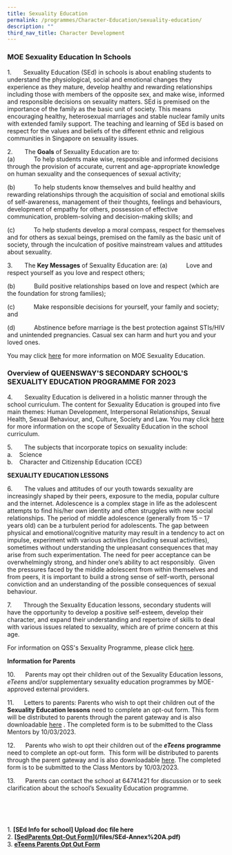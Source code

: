 ```yaml
---
title: Sexuality Education
permalink: /programmes/Character-Education/sexuality-education/
description: ""
third_nav_title: Character Development
---
```

### MOE Sexuality Education In Schools

1.       Sexuality Education (SEd) in schools is about enabling students to understand the physiological, social and emotional changes they experience as they mature, develop healthy and rewarding relationships including those with members of the opposite sex, and make wise, informed and responsible decisions on sexuality matters. SEd is premised on the importance of the family as the basic unit of society. This means encouraging healthy, heterosexual marriages and stable nuclear family units with extended family support. The teaching and learning of SEd is based on respect for the values and beliefs of the different ethnic and religious communities in Singapore on sexuality issues.

2.       The **Goals** of Sexuality Education are to:<br>
(a)           To help students make wise, responsible and informed decisions through the provision of accurate, current and age-appropriate knowledge on human sexuality and the consequences of sexual activity;

(b)           To help students know themselves and build healthy and rewarding relationships through the acquisition of social and emotional skills of self-awareness, management of their thoughts, feelings and behaviours, development of empathy for others, possession of effective communication, problem-solving and decision-making skills; and

(c)           To help students develop a moral compass, respect for themselves and for others as sexual beings, premised on the family as the basic unit of society, through the inculcation of positive mainstream values and attitudes about sexuality.

3.       The **Key Messages** of Sexuality Education are:
(a)           Love and respect yourself as you love and respect others;

(b)           Build positive relationships based on love and respect (which are the foundation for strong families);

(c)           Make responsible decisions for yourself, your family and society; and

(d)           Abstinence before marriage is the best protection against STIs/HIV and unintended pregnancies. Casual sex can harm and hurt you and your loved ones.

You may click [here](https://go.gov.sg/moe-sexuality-education) for more information on MOE Sexuality Education.

### Overview of QUEENSWAY'S SECONDARY SCHOOL'S SEXUALITY EDUCATION PROGRAMME FOR 2023

4.       Sexuality Education is delivered in a holistic manner through the school curriculum. The content for Sexuality Education is grouped into five main themes: Human Development, Interpersonal Relationships, Sexual Health, Sexual Behaviour, and, Culture, Society and Law. You may click [here](https://go.gov.sg/moe-sexuality-education-scope) for more information on the scope of Sexuality Education in the school curriculum.

5.       The subjects that incorporate topics on sexuality include:<br>
a.    Science<br>
b.    Character and Citizenship Education (CCE)

**SEXUALITY EDUCATION LESSONS**

6.       The values and attitudes of our youth towards sexuality are increasingly shaped by their peers, exposure to the media, popular culture and the internet. Adolescence is a complex stage in life as the adolescent attempts to find his/her own identity and often struggles with new social relationships. The period of middle adolescence (generally from 15 – 17 years old) can be a turbulent period for adolescents. The gap between physical and emotional/cognitive maturity may result in a tendency to act on impulse, experiment with various activities (including sexual activities), sometimes without understanding the unpleasant consequences that may arise from such experimentation. The need for peer acceptance can be overwhelmingly strong, and hinder one’s ability to act responsibly.  Given the pressures faced by the middle adolescent from within themselves and from peers, it is important to build a strong sense of self-worth, personal conviction and an understanding of the possible consequences of sexual behaviour.

7.       Through the Sexuality Education lessons, secondary students will have the opportunity to develop a positive self-esteem, develop their character, and expand their understanding and repertoire of skills to deal with various issues related to sexuality, which are of prime concern at this age.

For information on QSS's Sexuality Programme, please click [here](/files/2023%20Info%20on%20SEd%20for%20schs%20website%20QSS.pdf).
<br>

**Information for Parents**

10.      Parents may opt their children out of the Sexuality Education lessons, _eTeens_ and/or supplementary sexuality education programmes by MOE-approved external providers.

11.      Letters to parents: Parents who wish to opt their children out of the **Sexuality Education lessons** need to complete an opt-out form. This form will be distributed to parents through the parent gateway and is also downloadable [here](/files/Sexuality%20Opt%20Out%20Form.pdf) . The completed form is to be submitted to the Class Mentors by 10/03/2023.

12.      Parents who wish to opt their children out of the **_eTeens_** **programme** need to complete an opt-out form.  This form will be distributed to parents through the parent gateway and is also downloadable [here](/files/Eteen%20opt%20out%20form.pdf). The completed form is to be submitted to the Class Mentors by 10/03/2023.

13.      Parents can contact the school at 64741421 for discussion or to seek clarification about the school’s Sexuality Education programme.








<br>
<br>
<br>



  

1\.  **[SEd Info for school] Upload doc file here**<br>
2.  **[[SedParents Opt-Out Form](https://drive.google.com/file/d/10MkedLktgm7nH1JMlOylu85CrMs_8dAz/view?usp=share_link)](/files/SEd-Annex%20A.pdf)** <br>
3.  **[eTeens Parents Opt Out Form](/files/SEd-Annex%20B.pdf)**